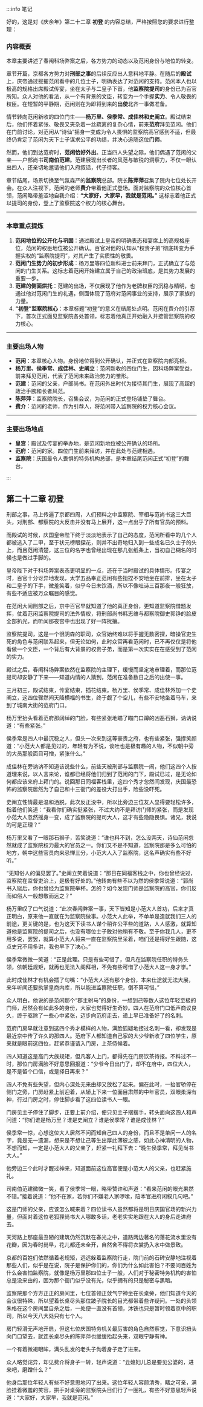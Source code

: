 :::info 笔记

好的，这是对《庆余年》第二十二章 **初登** 的内容总结，严格按照您的要求进行整理：

### **内容概要**

本章主要讲述了春闱科场弊案之后，各方势力的动态以及范闲身份与地位的转变。

章节开篇，京都各方势力对**刑部之事**的后续反应出人意料地平静。在随后的**殿试**上，庆帝通过拔擢范闲看中的几位士子，明确表达了对范闲的支持。范闲本人也以极高的规格出席殿试传宴，坐在太子与二皇子下首，他**监察院提司**的身份已为百官所知。众人对他的看法，从一个有背景的文臣，转变为一个手握**实力**、令人敬畏的权臣。在短暂的平静期，范闲则在为即将到来的**出使**北齐一事做准备。

情节转向范闲新收的四位门生——**杨万里、侯季常、成佳林和史阐立**。殿试结束后，他们怀着紧张、敬畏又夹杂着一丝疏离的复杂心情，前来**范府**拜见范闲。他们在门前讨论，对范闲从“诗仙”摇身一变成为令人畏惧的监察院高官感到不适，但最终仍肯定了范闲为天下士子谋求公平的功绩，并决心追随这位**门师**。

然而，他们到达范府时，**范闲恰好外出**。正当四人失望之际，他们偶遇了范闲的父亲——户部尚书**司南伯范建**。范建展现出长者的风范与敏锐的洞察力，不仅一眼认出四人，还亲切地邀请他们入府叙话，代子待客。

章节结尾，场景切换至气氛森严的**监察院**总部。院长**陈萍萍**召集了院内七位处长开会。在众人注视下，范闲的老师**费介**带着他正式登场。面对监察院的众位核心首领，范闲略带羞涩地自我介绍：**“大家好，大家早，我就是范闲。”** 这标志着他正式以提司的身份，登上了监察院这个权力的核心舞台。

---

### **本章重点提炼**

1.  **范闲地位的公开化与巩固**：通过殿试上皇帝的明确表态和宴席上的高规格座位，范闲的权臣地位被公开确认。百官对他的认知从“权贵子弟”彻底转变为手握实权的“监察院提司”，对其产生了实质性的敬畏。
2.  **范闲门生势力的初步形成**：杨万里等四位新科进士前来拜门，正式确立了与范闲的门生关系。这标志着范闲开始建立属于自己的政治班底，是其势力发展的重要一步。
3.  **范建的侧面烘托**：范建的出场，不仅展现了他作为老牌权臣的沉稳与精明，也通过他对范闲门生的礼遇，侧面体现了范府对范闲事业的支持，展示了家族的力量。
4.  **“初登”监察院核心**：本章标题“初登”的意义在结尾处点明。范闲在费介的引荐下，首次正式面见监察院各处首领，标志着他真正开始融入并接管监察院的权力核心。

---

### **主要出场人物**

*   **范闲**：本章核心人物。身份地位得到公开确认，并正式在监察院内部亮相。
*   **杨万里、侯季常、成佳林、史阐立**：范闲新收的四位门生，因科场弊案受益，前来拜见范闲，代表了范闲未来政治势力的雏形。
*   **范建**：范闲的父亲，户部尚书。在范闲外出时代为接待其门生，展现了高超的政治手腕和长者风范。
*   **陈萍萍**：监察院院长，召集会议，为范闲的正式登场铺垫了舞台。
*   **费介**：范闲的老师，作为引荐人，将范闲带入监察院的权力核心会议。

---

### **主要出场地点**

*   **皇宫**：殿试及传宴的举办地，是范闲新地位被公开确认的场所。
*   **范府**：范闲的家。四位门生前来拜访，并在此处与范建相遇。
*   **监察院**：庆国最令人畏惧的特务机构总部，是本章结尾范闲正式“初登”的舞台。

:::

## 第二十二章 **初登**

刑部之事，马上传遍了京都四周，人们预料之中监察院、宰相与范尚书这三大巨头，对刑部、都察院的大反击并没有马上展开，这一点出乎了所有官员的预料。

而殿试的时候，庆国皇帝陛下终于淡淡地表示了自己的态度，范闲所看中的几个人都被选入了二甲，至于状元榜眼探花，则并不出奇地归入到一些成名已久士子的头上，而且范闲清楚，这三位的名字也曾经出现在那几张纸条上，当初自己糊名的时候也是做过手脚的。

皇帝陛下对于科场弊案表态更明显的一点，还在于当时殿试的具体情形。传宴之时，百官十分讶异地发现，太学五品奉正范闲有些扭捏不安地坐在前排，坐在太子和二皇子的下手，微羞笑着，似乎今日未饮酒，所以不像吐诗三百那夜一般狂放，有些不适应被万众瞩目的感觉。

在范闲大闹刑部之后，京中百官早就知道了他的真正身份，更知道监察院借题发挥，仗着范闲监察院提司的法外情权，将刑部尚书韩志维与都察院御史郭铮的脸皮全部扒光，而听闻那夜宫中也出现了好一阵扰攘。

监察院提司，这是一个很阴森的职司，众官始终难以将手握无数密探，暗操官吏生死的角色与范闲联系起来，但无论如何，此时众官再看范闲时，已不再仅仅是将他看做一个文臣，一个背后有大背景的权贵子弟，而是第一次实实在在感受到了范闲的实力。

殿试之后，春闱科场弊案依然在监察院的主理下，缓慢而坚定地审理着，而那位范提司却安静了下来——知道内情的人猜到，范闲在准备数日之后的出使一事。

三月初三，殿试结束，传宴结束，插花结束。杨万里、侯季常、成佳林外加一个史阐立，这四位骤然间天降横福的书生，终于觑了个空儿，有些不安地坐着马车，来到了城南大街的范府门口。

杨万里抬头看着范府那阔绰的门脸，有些紧张地瞄了瞄门口蹲的凶恶石狮，讷讷说道：“有些紧张。”

侯季常是四人中最沉稳之人，但头一次来到这等豪贵之府，也有些紧张，强撑笑颜道：“小范大人都是见过的，年轻有为不说，谈吐也是极有趣的人物，不似朝中旁的大员那般面目可憎，紧张什么。”

成佳林在旁讷讷不知道该说些什么，前些天被刑部与监察院一闹，他们这四个人按道理来说，以人言来论，谁都已经将他们归到了范闲的门下，殿试已过，是无论如何都应该来府上拜门的。说回那日同福客栈里，这四个秀才忽然间发现，庆国最恐怖的监察院居然为了自己和十三衙门的差役大打出手，险些没吓死。

史阐立性情最是温和洒脱，此次反正没中，所以比旁边三位友人显得要轻松许多，指着他们笑道：“我看你们确实挺紧张，不过大约不是拜访门师的紧张，而是发现小范大人忽然摇身一变，成了监察院的提司大人，这才有些隐隐畏惧。诸兄，我说的可是正理？”

杨万里又看了一眼那石狮子，苦笑说道：“谁也料不到，怎么没两天，诗仙范闲忽然就成了监察院权力最大的官员之一。你们又不是不知道，监察院那是多么可怕的地方，朝中这些官员向来忌惮三分，小范大人入了监察院，这名声确实有些不好听。”

“无知俗人的偏见罢了。”史阐立笑着说道：“那日在同福客栈之中，你也曾经说过，监察院在监督吏治上，是极有好处的。”他转向有些不以为然的侯季常说道：“郭尚书入狱后，你也曾经为监察院举杯。怎的？如今发现门师是监察院的高官，你们反而如俗人一般想敬而远之？”

杨万里叹了口气说道：“此次春闱弊案一事，天下皆知是小范大人首功，后来才真正明白，原来他一直就在为监察院做事。小范大人此举，不单单是造就我们三人的前途，更关键的是，也为这天下读书人谋个稍许公平些的道路，人人感激，就算知道他是监察院的提司之后，也没有哪位士子敢对他稍有不敬。至于你我几人，更不用多说，罢罢，就算小范大人将来一直在监察院里呆着，咱们还是得好生跟随，这点史兄不用多讲，我也早下了决心。”

侯季常微微一笑道：“正是此理。只是有些可惜了，但凡在监察院任职的特务头领，依朝廷规矩，就再也无法入阁拜相，不免有些可惜了小范大人这一身才学。”

此时成佳林才有机会插了句嘴：“小范大人还有那个身份，本来仕途就无法大展，来年听闻还要执掌皇商内库，所以能进监察院任职，倒不算可惜。”

众人明白，他说的是范闲那个“郡主驸马”的身份，一想到己等数人这位年轻至极的门师，居然会有如此多的身份，大家也觉得好生奇妙。四人在范府门口低声商议良久，终于驱除了一些心中紧张，迈步向范府走去，递上早已准备好了的名刺。

范府门房早就注意到这四个秀才模样的人物，满脸狐疑地接过名刺一看，却发现是最近京中传了许久的那四人。范府下人都知道自己家的大少爷新收了四位学生，原来就是眼前这四位，赶紧恭谨请入门房，上茶侍候着。

四人知道这是高门大族规矩，但凡客人上门，都得先在门房饮茶待报。不料过不一时，那位门房满脸不好意思回报道：“少爷今日出门了，却不在府中，四位大人，是不是留个口信，或是择日再来？”

四人不免有些失望，但内心深处无来由却又放松了起来。偏在此时，一抬官轿停在侧门之旁，门房赶紧上前迎着，从轿上下来一位面目肃然的中年官员，双眼柔深有神，行过门房之时，停住脚步看了这四位读书人一眼。

门房见主子停住了脚步，正要上前介绍，便只见主子摆摆手，转头面向这四人和声问道：“你们谁是杨万里？谁是史阐立？谁是侯季常？谁是成佳林？”

侯季常一惊，心想这位大人居然不问而知自己四人的身份，而且不是单问一人的名字，竟是无一遗漏，想来是不想让己等生出厚此薄彼之感，如此心神清明的人物，不想而知，一定是小范大人的父亲了，赶紧一礼拜下去：“晚生侯季常，拜见尚书大人。”

他旁边三个此时才醒过神来，知道面前这位高官便是小范大人的父亲，也赶紧施礼。

司南伯范建微微一笑，看了侯季常一眼，略带赞许和声道：“看来范闲的眼光果然不错。”接着说道：“他不在家，若你们不嫌老人家啰嗦，陪本官进府闲叙几句吧。”

这是门师的父亲，应该怎么喊来着？四位读书人虽然都将是明日庆国官场的新兴力量，但面对着这位老狐狸尚书大人哪敢多话，老老实实地跟在大人的身后走进府去。

天河路上那座最丑陋的建筑仍然沉默在春光之中，道路两边著名的落花流水里没有花瓣，因为春时尚早，花儿都还未全开，自然舍不得将衣裳扔入水中做景致。

京都的百姓们依然循着老规矩，远远躲着监察院行走，院门前的石碑安静地注视着那些人们，似乎是在说，院子是保护你们的，你们为什么如此害怕？不要问百姓为什么会害怕监察院，就像是杨万里那四位士子一般，人们对于秘密特务机构的害怕总是没来由的，因为那个衙门似乎没有光，似乎拥有的只是秘密与黑暗。

监察院那个方方正正的房间里，七位首领正敛气宁神坐在长桌旁，他们知道今天的会议很特殊，所以望着长桌尽头那位跛子院长的目光都带着些许疑问。一处的头领朱格在这个房间里自杀之后，一处便一直没有首领，沐铁也只是暂时领着京中的职司，所以今天八大处只有七个人。

房门轻滑无声地开启，但这七位庆国特务机关最厉害的角色自然察觉，下意识扭头向门口望去，就连长桌尽头的陈萍萍也缓缓抬起头来，双眼宁静有神。

一个有着微褐眼眸，满头乱发的老头子佝着身子走了进来。

众人略觉诧异，却见费介将身子一转，轻声说道：“丑媳妇儿总是要见公婆的，进来吧，磨蹭什么？”

他身后那位年轻人有些不好意思地闪了出来。这位年轻人容颜清秀，睹之可亲，满脸挂着微羞的笑容，拱手对桌旁的监察院头目们行了一圈礼，有些不好意思轻声说道：“大家好，大家早，我就是范闲。”

